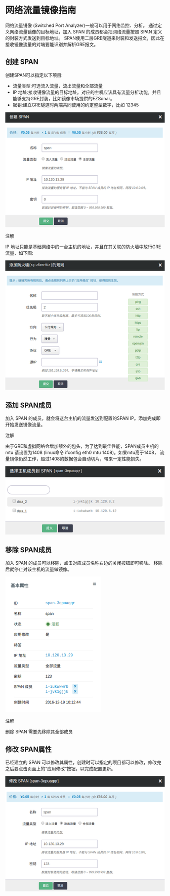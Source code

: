 ---
---

# 网络流量镜像指南

网络流量镜像 (Switched Port Analyzer)一般可以用于网络监控、分析。 通过定义网络流量镜像的目标地址，加入 SPAN 的成员都会把网络流量按照 SPAN 定义的封装方式发送到目标地址。 SPAN使用二层GRE隧道来封装和发送报文，因此在接收镜像流量的对端要能识别并解析GRE报文。

## 创建 SPAN

创建SPAN可以指定以下项目:

- 流量类型:可选流入流量，流出流量和全部流量
- IP 地址:接收镜像流量的目标地址。对应的主机应该具有流量分析功能，并且能够支持GRE封装，比如镜像市场提供的EZSonar。
- 密钥:建立GRE隧道时两端共同使用的约定整型数字，比如 12345

![](../_images/create_span.png)

注解

IP 地址只能是基础网络中的一台主机的地址，并且在其关联的防火墙中放行GRE流量，如下图:

![](../_images/span_sg.png)

## 添加 SPAN成员

加入 SPAN 的成员，就会将这台主机的流量发送到配置的SPAN IP。添加完成即开始发送镜像流量。

注解

由于GRE和虚拟网络会增加额外的包头，为了达到最佳性能，SPAN成员主机的 mtu 请设置为1408 (linux命令 ifconfig eth0 mtu 1408)。如果mtu高于1408， 流量镜像仍然工作，超过1408的数据包会自动切片，带来一定性能损失。

![](../_images/span_add_member.png)

## 移除 SPAN成员

加入 SPAN 的成员可以移除，点击对应成员名称右边的关闭按钮即可移除。 移除后就停止对该主机的流量做镜像。

![](../_images/span_del_member.png)

注解

删除 SPAN 需要先移除其全部成员

## 修改 SPAN属性

已经建立的 SPAN 可以修改其属性，创建时可以指定的项目都可以修改，修改完之后要点击页面上的“应用修改”按钮，以完成配置更新。

![](../_images/span_modify.png)